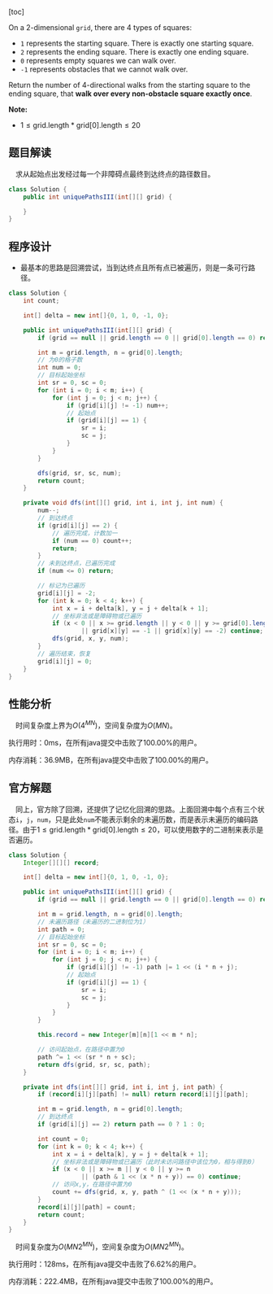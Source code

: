 [toc]

On a 2-dimensional `grid`, there are 4 types of squares:

* `1` represents the starting square.  There is exactly one starting square.
* `2` represents the ending square.  There is exactly one ending square.
* `0` represents empty squares we can walk over.
* `-1` represents obstacles that we cannot walk over.

Return the number of 4-directional walks from the starting square to the ending square, that **walk over every non-obstacle square exactly once**.



**Note:**

* $1 \le \text{grid.length} * \text{grid[0].length} \le 20$



## 题目解读

&emsp;求从起始点出发经过每一个非障碍点最终到达终点的路径数目。

```java
class Solution {
    public int uniquePathsIII(int[][] grid) {

    }
}
```

## 程序设计

* 最基本的思路是回溯尝试，当到达终点且所有点已被遍历，则是一条可行路径。

```java
class Solution {
    int count;

    int[] delta = new int[]{0, 1, 0, -1, 0};

    public int uniquePathsIII(int[][] grid) {
        if (grid == null || grid.length == 0 || grid[0].length == 0) return 0;

        int m = grid.length, n = grid[0].length;
        // 为0的格子数
        int num = 0;
        // 目标起始坐标
        int sr = 0, sc = 0;
        for (int i = 0; i < m; i++) {
            for (int j = 0; j < n; j++) {
                if (grid[i][j] != -1) num++;
                // 起始点
                if (grid[i][j] == 1) {
                    sr = i;
                    sc = j;
                }
            }
        }

        dfs(grid, sr, sc, num);
        return count;
    }

    private void dfs(int[][] grid, int i, int j, int num) {
        num--;
        // 到达终点
        if (grid[i][j] == 2) {
            // 遍历完成，计数加一
            if (num == 0) count++;
            return;
        }
        // 未到达终点，已遍历完成
        if (num <= 0) return;

        // 标记为已遍历
        grid[i][j] = -2;
        for (int k = 0; k < 4; k++) {
            int x = i + delta[k], y = j + delta[k + 1];
            // 坐标非法或是障碍物或已遍历
            if (x < 0 || x >= grid.length || y < 0 || y >= grid[0].length
                    || grid[x][y] == -1 || grid[x][y] == -2) continue;
            dfs(grid, x, y, num);
        }
        // 遍历结束，恢复
        grid[i][j] = 0;
    }
}
```

## 性能分析

&emsp;时间复杂度上界为$O(4^{MN})$，空间复杂度为$O(MN)$。

执行用时：0ms，在所有java提交中击败了100.00%的用户。

内存消耗：36.9MB，在所有java提交中击败了100.00%的用户。

## 官方解题

&emsp;同上，官方除了回溯，还提供了记忆化回溯的思路。上面回溯中每个点有三个状态`i`，`j`，`num`，只是此处`num`不能表示剩余的未遍历数，而是表示未遍历的编码路径。由于$1 \le \text{grid.length} * \text{grid[0].length} \le 20$，可以使用数字的二进制来表示是否遍历。

```java
class Solution {
    Integer[][][] record;

    int[] delta = new int[]{0, 1, 0, -1, 0};

    public int uniquePathsIII(int[][] grid) {
        if (grid == null || grid.length == 0 || grid[0].length == 0) return 0;

        int m = grid.length, n = grid[0].length;
        // 未遍历路径（未遍历的二进制位为1）
        int path = 0;
        // 目标起始坐标
        int sr = 0, sc = 0;
        for (int i = 0; i < m; i++) {
            for (int j = 0; j < n; j++) {
                if (grid[i][j] != -1) path |= 1 << (i * n + j);
                // 起始点
                if (grid[i][j] == 1) {
                    sr = i;
                    sc = j;
                }
            }
        }

        this.record = new Integer[m][n][1 << m * n];

        // 访问起始点，在路径中置为0
        path ^= 1 << (sr * n + sc);
        return dfs(grid, sr, sc, path);
    }

    private int dfs(int[][] grid, int i, int j, int path) {
        if (record[i][j][path] != null) return record[i][j][path];

        int m = grid.length, n = grid[0].length;
        // 到达终点
        if (grid[i][j] == 2) return path == 0 ? 1 : 0;

        int count = 0;
        for (int k = 0; k < 4; k++) {
            int x = i + delta[k], y = j + delta[k + 1];
            // 坐标非法或是障碍物或已遍历（此时未访问路径中该位为0，相与得到0）
            if (x < 0 || x >= m || y < 0 || y >= n
                    || (path & 1 << (x * n + y)) == 0) continue;
            // 访问x,y，在路径中置为0
            count += dfs(grid, x, y, path ^ (1 << (x * n + y)));
        }
        record[i][j][path] = count;
        return count;
    }
}
```

&emsp;时间复杂度为$O(MN2^{MN})$，空间复杂度为$O(MN2^{MN})$。

执行用时：128ms，在所有java提交中击败了6.62%的用户。

内存消耗：222.4MB，在所有java提交中击败了100.00%的用户。